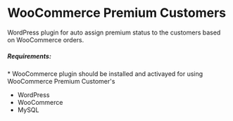 # WooCommerce Premium Customers
WordPress plugin for auto assign premium status to the customers based on WooCommerce orders.

<h5>Requirements: </h5>
<p>* WooCommerce plugin should be installed and activayed for using WooCommerce Premium Customer's</p>
<ul>
<li>WordPress</li>
<li>WooCommerce</li>
<li>MySQL</li>
</ul>
